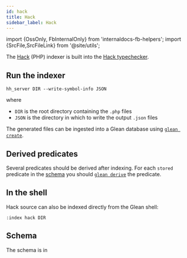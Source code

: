 ```yaml
---
id: hack
title: Hack
sidebar_label: Hack
---
```


import {OssOnly, FbInternalOnly} from 'internaldocs-fb-helpers';
import {SrcFile,SrcFileLink} from '@site/utils';

The [Hack](https://hacklang.org/) (PHP) indexer is built into the [Hack
typechecker](https://github.com/facebook/hhvm/tree/master/hphp/hack).

## Run the indexer

```
hh_server DIR --write-symbol-info JSON
```

where

* `DIR` is the root directory containing the `.php` files
* `JSON` is the directory in which to write the output `.json` files

The generated files can be ingested into a Glean database using [`glean create`](../cli#glean-create).

## Derived predicates

Several predicates should be derived after indexing. For each `stored` predicate in the [schema](#schema) you should [`glean derive`](../cli#glean-derive) the predicate.

## In the shell

Hack source can also be indexed directly from the Glean shell:

```
:index hack DIR
```

## Schema

The schema is in <SrcFile file="glean/schema/source/hack.angle" />
